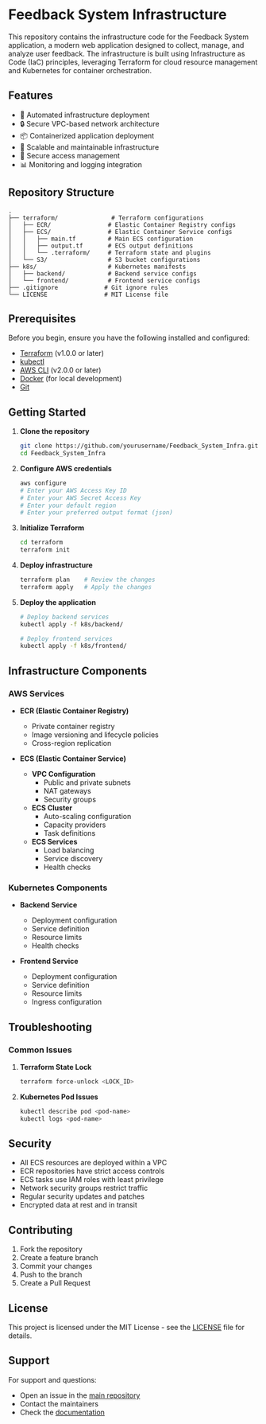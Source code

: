 # Feedback System Infrastructure

This repository contains the infrastructure code for the Feedback System application, a modern web application designed to collect, manage, and analyze user feedback. The infrastructure is built using Infrastructure as Code (IaC) principles, leveraging Terraform for cloud resource management and Kubernetes for container orchestration.

## Features

- 🚀 Automated infrastructure deployment
- 🔒 Secure VPC-based network architecture
- 📦 Containerized application deployment
- 🔄 Scalable and maintainable infrastructure
- 🔐 Secure access management
- 📊 Monitoring and logging integration

## Repository Structure

```
.
├── terraform/               # Terraform configurations
│   ├── ECR/                # Elastic Container Registry configs
│   ├── ECS/                # Elastic Container Service configs
│   │   ├── main.tf         # Main ECS configuration
│   │   ├── output.tf       # ECS output definitions
│   │   └── .terraform/     # Terraform state and plugins
│   └── S3/                 # S3 bucket configurations
├── k8s/                    # Kubernetes manifests
│   ├── backend/            # Backend service configs
│   └── frontend/           # Frontend service configs
├── .gitignore             # Git ignore rules
└── LICENSE                # MIT License file
```

## Prerequisites

Before you begin, ensure you have the following installed and configured:

- [Terraform](https://www.terraform.io/downloads.html) (v1.0.0 or later)
- [kubectl](https://kubernetes.io/docs/tasks/tools/install-kubectl/)
- [AWS CLI](https://aws.amazon.com/cli/) (v2.0.0 or later)
- [Docker](https://www.docker.com/get-started) (for local development)
- [Git](https://git-scm.com/downloads)

## Getting Started

1. **Clone the repository**
   ```bash
   git clone https://github.com/yourusername/Feedback_System_Infra.git
   cd Feedback_System_Infra
   ```

2. **Configure AWS credentials**
   ```bash
   aws configure
   # Enter your AWS Access Key ID
   # Enter your AWS Secret Access Key
   # Enter your default region
   # Enter your preferred output format (json)
   ```

3. **Initialize Terraform**
   ```bash
   cd terraform
   terraform init
   ```

4. **Deploy infrastructure**
   ```bash
   terraform plan    # Review the changes
   terraform apply   # Apply the changes
   ```

5. **Deploy the application**
   ```bash
   # Deploy backend services
   kubectl apply -f k8s/backend/
   
   # Deploy frontend services
   kubectl apply -f k8s/frontend/
   ```

## Infrastructure Components

### AWS Services

- **ECR (Elastic Container Registry)**
  - Private container registry
  - Image versioning and lifecycle policies
  - Cross-region replication

- **ECS (Elastic Container Service)**
  - **VPC Configuration**
    - Public and private subnets
    - NAT gateways
    - Security groups
  - **ECS Cluster**
    - Auto-scaling configuration
    - Capacity providers
    - Task definitions
  - **ECS Services**
    - Load balancing
    - Service discovery
    - Health checks

### Kubernetes Components

- **Backend Service**
  - Deployment configuration
  - Service definition
  - Resource limits
  - Health checks

- **Frontend Service**
  - Deployment configuration
  - Service definition
  - Resource limits
  - Ingress configuration

## Troubleshooting

### Common Issues

1. **Terraform State Lock**
   ```bash
   terraform force-unlock <LOCK_ID>
   ```

2. **Kubernetes Pod Issues**
   ```bash
   kubectl describe pod <pod-name>
   kubectl logs <pod-name>
   ```

## Security

- All ECS resources are deployed within a VPC
- ECR repositories have strict access controls
- ECS tasks use IAM roles with least privilege
- Network security groups restrict traffic
- Regular security updates and patches
- Encrypted data at rest and in transit

## Contributing

1. Fork the repository
2. Create a feature branch
3. Commit your changes
4. Push to the branch
5. Create a Pull Request

## License

This project is licensed under the MIT License - see the [LICENSE](LICENSE) file for details.

## Support

For support and questions:
- Open an issue in the [main repository](https://github.com/arpit529srivastava/Feeback_System)
- Contact the maintainers
- Check the [documentation](https://github.com/arpit529srivastava/Feeback_System/wiki)



